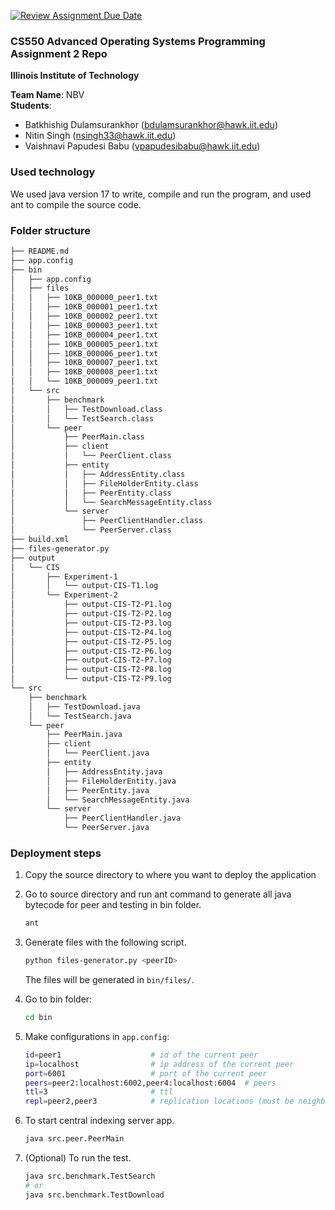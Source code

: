 [![Review Assignment Due Date](https://classroom.github.com/assets/deadline-readme-button-24ddc0f5d75046c5622901739e7c5dd533143b0c8e959d652212380cedb1ea36.svg)](https://classroom.github.com/a/ancXpPFO)
### CS550 Advanced Operating Systems Programming Assignment 2 Repo
**Illinois Institute of Technology**  

**Team Name**: NBV  
**Students**: 
* Batkhishig Dulamsurankhor (bdulamsurankhor@hawk.iit.edu)   
* Nitin Singh (nsingh33@hawk.iit.edu)  
* Vaishnavi Papudesi Babu (vpapudesibabu@hawk.iit.edu)   

### Used technology

We used java version 17 to write, compile and run the program, and used ant to compile the source code.

### Folder structure

```bash
├── README.md
├── app.config
├── bin
│   ├── app.config
│   ├── files
│   │   ├── 10KB_000000_peer1.txt
│   │   ├── 10KB_000001_peer1.txt
│   │   ├── 10KB_000002_peer1.txt
│   │   ├── 10KB_000003_peer1.txt
│   │   ├── 10KB_000004_peer1.txt
│   │   ├── 10KB_000005_peer1.txt
│   │   ├── 10KB_000006_peer1.txt
│   │   ├── 10KB_000007_peer1.txt
│   │   ├── 10KB_000008_peer1.txt
│   │   └── 10KB_000009_peer1.txt
│   └── src
│       ├── benchmark
│       │   ├── TestDownload.class
│       │   └── TestSearch.class
│       └── peer
│           ├── PeerMain.class
│           ├── client
│           │   └── PeerClient.class
│           ├── entity
│           │   ├── AddressEntity.class
│           │   ├── FileHolderEntity.class
│           │   ├── PeerEntity.class
│           │   └── SearchMessageEntity.class
│           └── server
│               ├── PeerClientHandler.class
│               └── PeerServer.class
├── build.xml
├── files-generator.py
├── output
│   └── CIS
│       ├── Experiment-1
│       │   └── output-CIS-T1.log
│       └── Experiment-2
│           ├── output-CIS-T2-P1.log
│           ├── output-CIS-T2-P2.log
│           ├── output-CIS-T2-P3.log
│           ├── output-CIS-T2-P4.log
│           ├── output-CIS-T2-P5.log
│           ├── output-CIS-T2-P6.log
│           ├── output-CIS-T2-P7.log
│           ├── output-CIS-T2-P8.log
│           └── output-CIS-T2-P9.log
└── src
    ├── benchmark
    │   ├── TestDownload.java
    │   └── TestSearch.java
    └── peer
        ├── PeerMain.java
        ├── client
        │   └── PeerClient.java
        ├── entity
        │   ├── AddressEntity.java
        │   ├── FileHolderEntity.java
        │   ├── PeerEntity.java
        │   └── SearchMessageEntity.java
        └── server
            ├── PeerClientHandler.java
            └── PeerServer.java
```

### Deployment steps

1. Copy the source directory to where you want to deploy the application

2. Go to source directory and run ant command to generate all java bytecode for peer and testing in bin folder.
    ```bash
    ant
    ``` 

3. Generate files with the following script.
    ```bash
    python files-generator.py <peerID>
    ``` 
    The files will be generated in ```bin/files/```.

4. Go to bin folder:
    ```bash
    cd bin
    ``` 
5. Make configurations in ```app.config```:
    ```bash
    id=peer1                    # id of the current peer
    ip=localhost                # ip address of the current peer
    port=6001                   # port of the current peer
    peers=peer2:localhost:6002,peer4:localhost:6004  # peers
    ttl=3                       # ttl
    repl=peer2,peer3            # replication locations (must be neighbor)
    ``` 
6. To start central indexing server app.
    ```bash
    java src.peer.PeerMain
    ``` 
7. (Optional) To run the test.
    ```bash
    java src.benchmark.TestSearch
    # or
    java src.benchmark.TestDownload
    ``` 